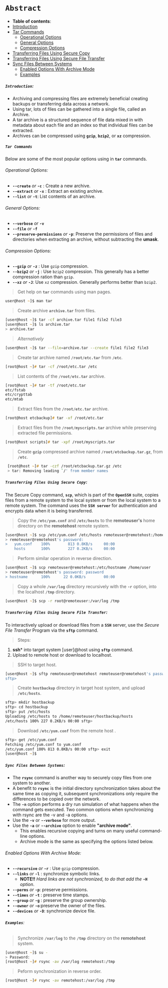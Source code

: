# **`Abstract`**



-  **Table of contents**:
  - [Introduction](#introduction)
  - [Tar Commands](#tar-commands)
  	- [Operational Options](#operational-options)
  	- [General Options](#general-options)
  	- [Compression Options](#compression-options)
  - [Transferring Files Using Secure Copy](#transferring-files-using-secure-copy)
  - [Transferring Files Using Secure File Transfer](#transferring-files-using-secure-file-transfer)
  - [Sync Files Between Systems](#sync-files-between-systems)
  	- [Enabled Options With Archive Mode](#enabled-options-with-archive-mode)
  	- [Examples](#examples)


##### **`Introduction`**:

- Archiving and compressing files are extremely beneficial creating backups or transferring data across a network.
-  Using tar, lots of files can be gathered into a single file, called an Archive. 
- A tar archive is a structured sequence of file data mixed in with metadata about each file and an index so that individual files can be extracted. 
- Archives can be compressed using **`gzip`**, **`bzip2`**, or **`xz`** compression.

##### **`Tar Commands`**
Below are some of the most popular options using in **`tar`** commands.

###### Operational Options:
- **`--create`** *or* **`-c`** : Create a new archive.
- **`--extract`** *or* **`-x`** : Extract an existing archive.
- **`--list`** *or* **`-t`**: List contents of an archive.

###### General Options:
- **`--verbose`** *or* **`-v`** 
- **`--file`** *or* **`-f`** 
- **`--preserve-permissions`** *or* **`-p`**: Preserve the permissions of files and directories when extracting an archive, without subtracting the **umask**.

###### Compression Options:
- **`--gzip`** *or* **`-z`** : Use `gzip` compression.
- **`--bzip2`** *or* **`-j`** : Use `bzip2` compression. This generally has a better compression ration than `gzip`.
- **`--xz`** *or* **`-J`**: Use `xz` compression. Generally performs better than `bzip2`.

> Get help on **`tar`** commands using man pages.

```zsh
user@host ~]$ man tar 
```
> Create archive **`archive.tar`** from files.

```zsh
[user@host ~]$ tar -cf archive.tar file1 file2 file3 
[user@host ~]$ ls archive.tar
> archive.tar
```
> *Alternatively*

```zsh
[user@host ~]$ tar --file=archive.tar --create file1 file2 file3
```
> Create tar archive named **`/root/etc.tar`** from **`/etc`**.

```zsh
[root@host ~]# tar -cf /root/etc.tar /etc 
```
> List contents of the **`/root/etc.tar`** archive.

```zsh
[root@host ~]# tar -tf /root/etc.tar 
etc/fstab
etc/crypttab
etc/mtab
```
> Extract files from the **`/root/etc.tar`** archive.

```zsh
[root@host etcbackup]# tar -xf /root/etc.tar
```
> Extract files from the **`/root/myscripts.tar`** archive while preserving extracted file permissions.

```zsh
[root@host scripts]# tar -xpf /root/myscripts.tar
```
> Create **`gzip`** compressed archive named **`/root/etcbackup.tar.gz`**, from **`/etc`**.

```zsh
 [root@host ~]# tar -czf /root/etcbackup.tar.gz /etc 
 > tar: Removing leading `/' from member names
```
##### **`Transferring Files Using Secure Copy`**:
The Secure Copy command, **`scp`**, which is part of the **`OpenSSH`** suite, copies files from a remote system to the local system or from the local system to a remote system. The command uses the **`SSH server`** for authentication and encrypts data when it is being transferred.
> Copy the **`/etc/yum.conf`** and **`/etc/hosts`** to the **remoteuser's** home directory on the **remotehost** remote system.

```zsh
[user@host ~]$ scp /etc/yum.conf /etc/hosts remoteuser@remotehost:/home/remoteuser 
> remoteuser@remotehost's password: 
>   yum.conf 	100% 		813 0.8KB/s 	00:00
	hosts 		100% 		227 0.2KB/s 	00:00
```
> Perform similar operation in reverse direction.

```zsh
[user@host ~]$ scp remoteuser@remotehost:/etc/hostname /home/user 
> remoteuser@remotehost's password: password
> hostname 		100% 	  22 0.0KB/s 		00:00
```
> Copy a whole **`/var/log`** directory recursively with the **`-r`** option, into the localhost **`/tmp`** directory.
```zsh
[user@host ~]$ scp -r root@remoteuser:/var/log /tmp
```
##### **`Transferring Files Using Secure File Transfer`**:
To interactively upload or download files from a **`SSH`** server, use the *Secure File Transfer* Program via the **`sftp`** command.
> Steps:
1. **ssh*** into target system [user]@host using **`sftp`** command.
2. Upload to remote host or download to localhost.

> SSH to target host.
```zsh
[user@host ~]$ sftp remoteuser@remotehost remoteuser@remotehost's password: password Connected to remotehost.
sftp>
```
> Create **`hostbackup`** directory in target host system, and upload **`/etc/hosts`**.
```zsh
sftp> mkdir hostbackup
sftp> cd hostbackup
sftp> put /etc/hosts
Uploading /etc/hosts to /home/remoteuser/hostbackup/hosts
/etc/hosts 100% 227 0.2KB/s 00:00 sftp>
```
> Download **`/etc/yum.conf`** from the remote host .

```zsh
sftp> get /etc/yum.conf
Fetching /etc/yum.conf to yum.conf
/etc/yum.conf 100% 813 0.8KB/s 00:00 sftp> exit
[user@host ~]$
```

##### **`Sync Files Between Systems`**:
- The **`rsync`** command is another way to securely copy files from one system to another. 
- A benefit to **`rsync`** is the initial directory synchronization takes about the same time as copying it, subsequent synchronizations only require the differences to be copied over the network.
- The **`-n`** option performs a dry run simulation of what happens when the command gets executed.
Two common options when synchronizing with rsync are the -v and -a options.
- Use the **`-v`** or **`--verbose`** for more output. 
- Use the **`-a`** or **`--archive`** option to enable **"archive mode"**. 
	- This enables recursive copying and turns on many useful command-line options.
	- Archive mode is the same as specifying the options listed below.

###### Enabled Options With Archive Mode:
- **`--recursive`** *or* **`-r`** : Use `gzip` compression.
- **`--links`** *or* **`-l`** : synchronize symbolic links.
	- **NOTE!!** *Hard links are not synchronized, to do that add the* **`-H`** *option*.
- **`--perms`** *or* **`-p`**: preserve permissions.
- **`--times`** *or* **`-t`** : preserve time stamps.
- **`--group`** *or* **`-g`** : preserve the group ownership.
- **`--owner`** *or* **`-o`**:preserve the owner of the files.
- **`--devices`** *or* **`-D`**: synchronize device file.

###### **`Examples`**:

> Synchronize **`/var/log`** to the **`/tmp`** directory on the **remotehost** system.

```zsh
[user@host ~]$ su -
> Password: 
[root@host ~]# rsync -av /var/log remotehost:/tmp 
```
> Peform synchronization in reverse order.

```zsh
[root@host ~]# rsync -av remotehost:/var/log /tmp
```















